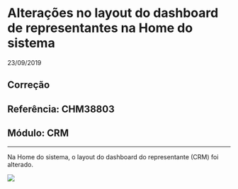 # Alterações no layout do dashboard de representantes na Home do sistema
23/09/2019
## Correção
## Referência: CHM38803
## Módulo: CRM
***

Na Home do sistema, o layout do dashboard do representante (CRM) foi alterado.

![]([PATH_IMG]/CHM38803_dashboard_crm.png)